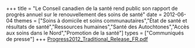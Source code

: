 +++
title = "Le Conseil canadien de la santé rend public son rapport de progrès annuel sur le renouvellement des soins de santé"
date = 2012-06-04
themes = ["Soins à domicile et soins communautaires","État de santé et résultats de santé","Ressources humaines","Santé des Autochtones","Accès aux soins dans le Nord","Promotion de la santé"]
types = ["Communiqués de presse"]
+++
[Progress2012_Traditional_Release_FR.pdf](/files/Progress2012_Traditional_Release_FR.pdf)
